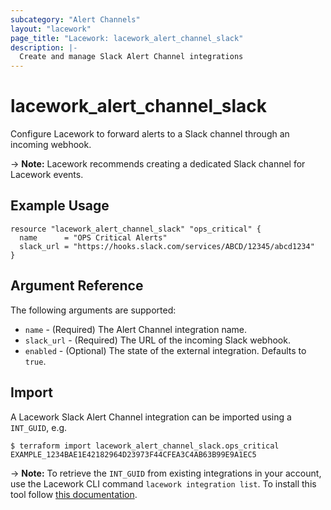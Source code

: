 ```yaml
---
subcategory: "Alert Channels"
layout: "lacework"
page_title: "Lacework: lacework_alert_channel_slack"
description: |-
  Create and manage Slack Alert Channel integrations
---
```


# lacework\_alert\_channel\_slack

Configure Lacework to forward alerts to a Slack channel through an incoming webhook.

-> **Note:** Lacework recommends creating a dedicated Slack channel for Lacework events.

## Example Usage

```hcl
resource "lacework_alert_channel_slack" "ops_critical" {
  name      = "OPS Critical Alerts"
  slack_url = "https://hooks.slack.com/services/ABCD/12345/abcd1234"
}
```

## Argument Reference

The following arguments are supported:

* `name` - (Required) The Alert Channel integration name.
* `slack_url` - (Required) The URL of the incoming Slack webhook.
* `enabled` - (Optional) The state of the external integration. Defaults to `true`.

## Import

A Lacework Slack Alert Channel integration can be imported using a `INT_GUID`, e.g.

```
$ terraform import lacework_alert_channel_slack.ops_critical EXAMPLE_1234BAE1E42182964D23973F44CFEA3C4AB63B99E9A1EC5
```
-> **Note:** To retrieve the `INT_GUID` from existing integrations in your account, use the
	Lacework CLI command `lacework integration list`. To install this tool follow
	[this documentation](https://docs.lacework.com/cli/).
